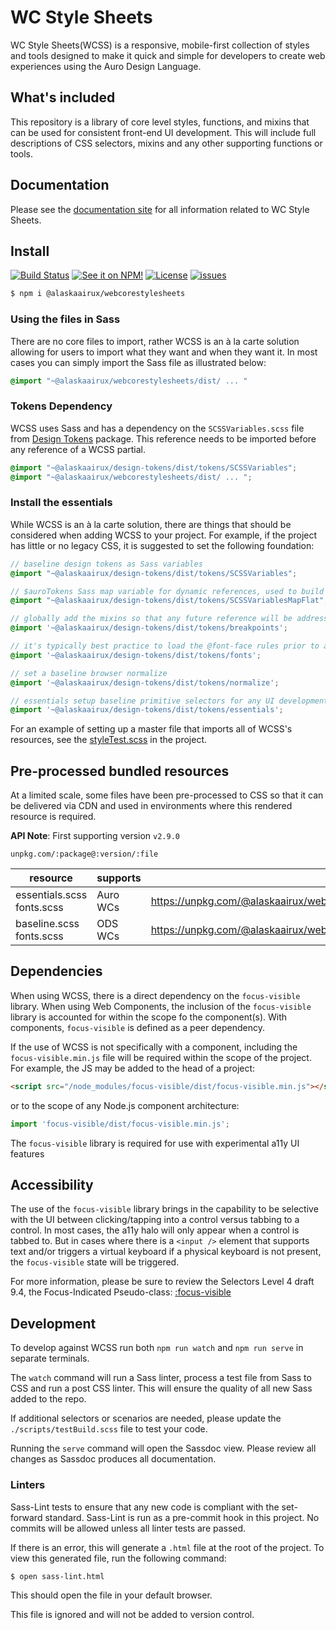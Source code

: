 # WC Style Sheets

WC Style Sheets(WCSS) is a responsive, mobile-first collection of styles and tools designed to make it quick and simple for developers to create web experiences using the Auro Design Language.

## What's included

This repository is a library of core level styles, functions, and mixins that can be used for consistent front-end UI development. This will include full descriptions of CSS selectors, mixins and any other supporting functions or tools.

## Documentation

Please see the [documentation site](https://alaskaairlines.github.io/WebCoreStyleSheets/) for all information related to WC Style Sheets.

## Install

[![Build Status](https://img.shields.io/github/workflow/status/AlaskaAirlines/webcorestylesheets/Test%20and%20publish?branch=master&style=for-the-badge)](https://github.com/AlaskaAirlines/webcorestylesheets/actions?query=workflow%3A%22test+and+publish%22)
[![See it on NPM!](https://img.shields.io/npm/v/@alaskaairux/webcorestylesheets.svg?style=for-the-badge&color=orange)](https://www.npmjs.com/package/@alaskaairux/WebCoreStyleSheets)
[![License](https://img.shields.io/npm/l/@alaskaairux/webcorestylesheets.svg?color=blue&style=for-the-badge)](https://www.apache.org/licenses/LICENSE-2.0)
[![issues](https://img.shields.io/github/issues-raw/AlaskaAirlines/WebCoreStyleSheets?style=for-the-badge)](https://github.com/AlaskaAirlines/WebCoreStyleSheets/issues)

```bash
$ npm i @alaskaairux/webcorestylesheets
```

### Using the files in Sass

There are no core files to import, rather WCSS is an à la carte solution allowing for users to import what they want and when they want it. In most cases you can simply import the Sass file as illustrated below:

```scss
@import "~@alaskaairux/webcorestylesheets/dist/ ... "
```

### Tokens Dependency

WCSS uses Sass and has a dependency on the `SCSSVariables.scss` file from [Design Tokens](https://github.com/AlaskaAirlines/OrionDesignTokens) package. This reference needs to be imported before any reference of a WCSS partial.

```scss
@import "~@alaskaairux/design-tokens/dist/tokens/SCSSVariables";
@import "~@alaskaairux/webcorestylesheets/dist/ ... ";
```

### Install the essentials

While WCSS is an à la carte solution, there are things that should be considered when adding WCSS to your project. For example, if the project has little or no legacy CSS, it is suggested to set the following foundation:

```scss
// baseline design tokens as Sass variables
@import "~@alaskaairux/design-tokens/dist/tokens/SCSSVariables";

// $auroTokens Sass map variable for dynamic references, used to build custom properties with auro_var utility function
@import "~@alaskaairux/design-tokens/dist/tokens/SCSSVariablesMapFlat";

// globally add the mixins so that any future reference will be addressed
@import '~@alaskaairux/design-tokens/dist/tokens/breakpoints';

// it's typically best practice to load the @font-face rules prior to any reference of the custom web fonts
@import '~@alaskaairux/design-tokens/dist/tokens/fonts';

// set a baseline browser normalize
@import '~@alaskaairux/design-tokens/dist/tokens/normalize';

// essentials setup baseline primitive selectors for any UI development
@import '~@alaskaairux/design-tokens/dist/tokens/essentials';
```

For an example of setting up a master file that imports all of WCSS's resources, see the [styleTest.scss](https://github.com/AlaskaAirlines/OrionWebCoreStyleSheets/blob/master/tests/styleTest.scss) in the project.


## Pre-processed bundled resources

At a limited scale, some files have been pre-processed to CSS so that it can be delivered via CDN and used in environments where this rendered resource is required.

**API Note**: First supporting version `v2.9.0`

```
unpkg.com/:package@:version/:file
```

| resource | supports | CDN URL |
|---|---|---|
| essentials.scss<br>fonts.scss|Auro WCs|https://unpkg.com/@alaskaairux/webcorestylesheets@:version/dist/bundled/essentials.css|
| baseline.scss<br>fonts.scss|ODS WCs|https://unpkg.com/@alaskaairux/webcorestylesheets@:version/dist/bundled/baseline.css|

## Dependencies

When using WCSS, there is a direct dependency on the `focus-visible` library. When using Web Components, the inclusion of the `focus-visible` library is accounted for within the scope fo the component(s). With components, `focus-visible` is defined as a peer dependency.

If the use of WCSS is not specifically with a component, including the `focus-visible.min.js` file will be required within the scope of the project. For example, the JS may be added to the head of a project:

```html
<script src="/node_modules/focus-visible/dist/focus-visible.min.js"></script>
```

or to the scope of any Node.js component architecture:

```javascript
import 'focus-visible/dist/focus-visible.min.js';
```

The `focus-visible` library is required for use with experimental a11y UI features

## Accessibility

The use of the `focus-visible` library brings in the capability to be selective with the UI between clicking/tapping into a control versus tabbing to a control. In most cases, the a11y halo will only appear when a control is tabbed to. But in cases where there is a `<input />` element that supports text and/or triggers a virtual keyboard if a physical keyboard is not present, the `focus-visible` state will be triggered.

For more information, please be sure to review the Selectors Level 4 draft 9.4, the Focus-Indicated Pseudo-class: [:focus-visible](https://drafts.csswg.org/selectors-4/#the-focus-visible-pseudo)

## Development

To develop against WCSS run both `npm run watch` and `npm run serve` in separate terminals.

The `watch` command will run a Sass linter, process a test file from Sass to CSS and run a post CSS linter. This will ensure the quality of all new Sass added to the repo.

If additional selectors or scenarios are needed, please update the `./scripts/testBuild.scss` file to test your code.

Running the `serve` command will open the Sassdoc view. Please review all changes as Sassdoc produces all documentation.

### Linters

Sass-Lint tests to ensure that any new code is compliant with the set-forward standard. Sass-Lint is run as a pre-commit hook in this project. No commits will be allowed unless all linter tests are passed.

If there is an error, this will generate a `.html` file at the root of the project. To view this generated file, run the following command:

```
$ open sass-lint.html
```

This should open the file in your default browser.

This file is ignored and will not be added to version control.
